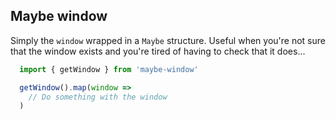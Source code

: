 ## Maybe window

Simply the `window` wrapped in a `Maybe` structure. Useful when you're not sure that the window exists and you're tired of having to check that it does...

```js
  import { getWindow } from 'maybe-window'

  getWindow().map(window =>
    // Do something with the window
  )
```
